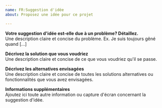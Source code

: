 ```yaml
---
name: FR:Suggestion d'idée
about: Proposez une idée pour ce projet

---
```


**Votre suggestion d'idée est-elle due à un problème? Détaillez.**  
Une description claire et concise du problème. Ex. Je suis toujours gêné quand [...]

**Décrivez la solution que vous voudriez**  
Une description claire et concise de ce que vous voudriez qu'il se passe.

**Décrivez les alternatives envisagées**  
Une description claire et concise de toutes les solutions alternatives ou fonctionnalités que vous avez envisagées.

**Informations supplémentaires**  
Ajoutez ici toute autre information ou capture d'écran concernant la suggestion d'idée.
